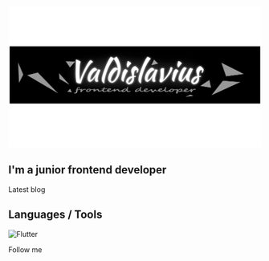 [![Header](https://github.com/Valdislavius/Valdislavius/blob/main/assets/header.png)]()

## I'm a junior frontend developer

Latest blog 

## Languages / Tools
![Flutter](https://img.shields.io/badge/-Flutter-090909?style=for-the-badge&logo=flutter&logoColor=47C5FB)


Follow me
